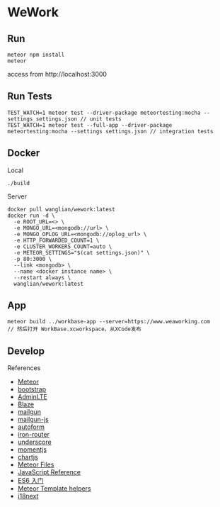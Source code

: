 # WeWork

## Run

```
meteor npm install
meteor
```
access from http://localhost:3000

## Run Tests

```
TEST_WATCH=1 meteor test --driver-package meteortesting:mocha --settings settings.json // unit tests
TEST_WATCH=1 meteor test --full-app --driver-package meteortesting:mocha --settings settings.json // integration tests
```

## Docker

Local
```
./build
```

Server
```
docker pull wanglian/wework:latest
docker run -d \
  -e ROOT_URL=<> \
  -e MONGO_URL=<mongodb://url> \
  -e MONGO_OPLOG_URL=<mongodb://oplog_url> \
  -e HTTP_FORWARDED_COUNT=1 \
  -e CLUSTER_WORKERS_COUNT=auto \
  -e METEOR_SETTINGS="$(cat settings.json)" \
  -p 80:3000 \
  --link <mongodb> \
  --name <docker instance name> \
  --restart always \
  wanglian/wework:latest
```

## App

```
meteor build ../workbase-app --server=https://www.weaworking.com
// 然后打开 WorkBase.xcworkspace，从XCode发布
```

## Develop

References
- [Meteor](https://docs.meteor.com/)
- [bootstrap](https://getbootstrap.com/docs/3.3/javascript/)
- [AdminLTE](https://adminlte.io/themes/AdminLTE/index.html)
- [Blaze](http://blazejs.org/api/templates.html)
- [mailgun](https://documentation.mailgun.com/en/latest/api-routes.html)
- [mailgun-js](https://github.com/bojand/mailgun-js)
- [autoform](https://github.com/aldeed/meteor-autoform)
- [iron-router](http://iron-meteor.github.io/iron-router/)
- [underscore](https://underscorejs.org)
- [momentjs](https://momentjs.com/docs/)
- [chartjs](https://www.chartjs.org/)
- [Meteor Files](https://github.com/VeliovGroup/Meteor-Files/wiki)
- [JavaScript Reference](https://developer.mozilla.org/en-US/docs/Web/JavaScript/Reference)
- [ES6 入门](http://es6.ruanyifeng.com)
- [Meteor Template helpers](https://github.com/VeliovGroup/Meteor-Template-helpers/)
- [i18next](https://www.i18next.com/)
